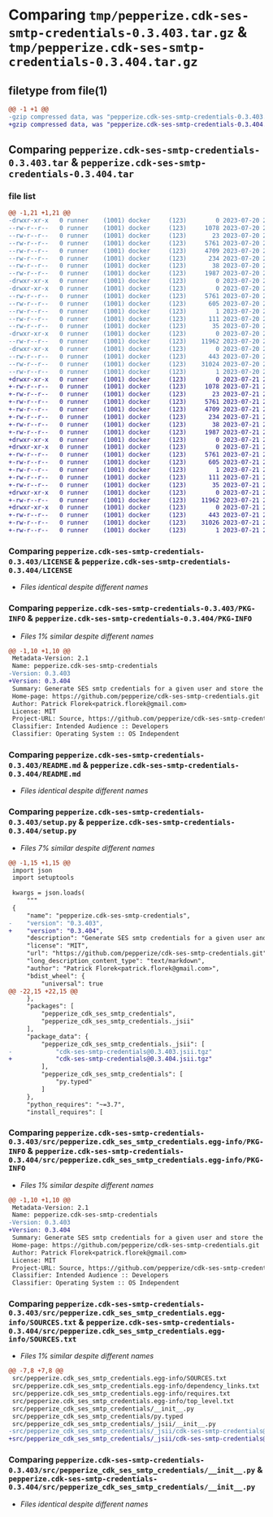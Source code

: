 # Comparing `tmp/pepperize.cdk-ses-smtp-credentials-0.3.403.tar.gz` & `tmp/pepperize.cdk-ses-smtp-credentials-0.3.404.tar.gz`

## filetype from file(1)

```diff
@@ -1 +1 @@
-gzip compressed data, was "pepperize.cdk-ses-smtp-credentials-0.3.403.tar", last modified: Thu Jul 20 22:55:02 2023, max compression
+gzip compressed data, was "pepperize.cdk-ses-smtp-credentials-0.3.404.tar", last modified: Fri Jul 21 22:45:14 2023, max compression
```

## Comparing `pepperize.cdk-ses-smtp-credentials-0.3.403.tar` & `pepperize.cdk-ses-smtp-credentials-0.3.404.tar`

### file list

```diff
@@ -1,21 +1,21 @@
-drwxr-xr-x   0 runner    (1001) docker     (123)        0 2023-07-20 22:55:02.092287 pepperize.cdk-ses-smtp-credentials-0.3.403/
--rw-r--r--   0 runner    (1001) docker     (123)     1078 2023-07-20 22:54:50.000000 pepperize.cdk-ses-smtp-credentials-0.3.403/LICENSE
--rw-r--r--   0 runner    (1001) docker     (123)       23 2023-07-20 22:54:50.000000 pepperize.cdk-ses-smtp-credentials-0.3.403/MANIFEST.in
--rw-r--r--   0 runner    (1001) docker     (123)     5761 2023-07-20 22:55:02.092287 pepperize.cdk-ses-smtp-credentials-0.3.403/PKG-INFO
--rw-r--r--   0 runner    (1001) docker     (123)     4709 2023-07-20 22:54:50.000000 pepperize.cdk-ses-smtp-credentials-0.3.403/README.md
--rw-r--r--   0 runner    (1001) docker     (123)      234 2023-07-20 22:54:50.000000 pepperize.cdk-ses-smtp-credentials-0.3.403/pyproject.toml
--rw-r--r--   0 runner    (1001) docker     (123)       38 2023-07-20 22:55:02.092287 pepperize.cdk-ses-smtp-credentials-0.3.403/setup.cfg
--rw-r--r--   0 runner    (1001) docker     (123)     1987 2023-07-20 22:54:50.000000 pepperize.cdk-ses-smtp-credentials-0.3.403/setup.py
-drwxr-xr-x   0 runner    (1001) docker     (123)        0 2023-07-20 22:55:02.092287 pepperize.cdk-ses-smtp-credentials-0.3.403/src/
-drwxr-xr-x   0 runner    (1001) docker     (123)        0 2023-07-20 22:55:02.092287 pepperize.cdk-ses-smtp-credentials-0.3.403/src/pepperize.cdk_ses_smtp_credentials.egg-info/
--rw-r--r--   0 runner    (1001) docker     (123)     5761 2023-07-20 22:55:02.000000 pepperize.cdk-ses-smtp-credentials-0.3.403/src/pepperize.cdk_ses_smtp_credentials.egg-info/PKG-INFO
--rw-r--r--   0 runner    (1001) docker     (123)      605 2023-07-20 22:55:02.000000 pepperize.cdk-ses-smtp-credentials-0.3.403/src/pepperize.cdk_ses_smtp_credentials.egg-info/SOURCES.txt
--rw-r--r--   0 runner    (1001) docker     (123)        1 2023-07-20 22:55:02.000000 pepperize.cdk-ses-smtp-credentials-0.3.403/src/pepperize.cdk_ses_smtp_credentials.egg-info/dependency_links.txt
--rw-r--r--   0 runner    (1001) docker     (123)      111 2023-07-20 22:55:02.000000 pepperize.cdk-ses-smtp-credentials-0.3.403/src/pepperize.cdk_ses_smtp_credentials.egg-info/requires.txt
--rw-r--r--   0 runner    (1001) docker     (123)       35 2023-07-20 22:55:02.000000 pepperize.cdk-ses-smtp-credentials-0.3.403/src/pepperize.cdk_ses_smtp_credentials.egg-info/top_level.txt
-drwxr-xr-x   0 runner    (1001) docker     (123)        0 2023-07-20 22:55:02.092287 pepperize.cdk-ses-smtp-credentials-0.3.403/src/pepperize_cdk_ses_smtp_credentials/
--rw-r--r--   0 runner    (1001) docker     (123)    11962 2023-07-20 22:54:50.000000 pepperize.cdk-ses-smtp-credentials-0.3.403/src/pepperize_cdk_ses_smtp_credentials/__init__.py
-drwxr-xr-x   0 runner    (1001) docker     (123)        0 2023-07-20 22:55:02.092287 pepperize.cdk-ses-smtp-credentials-0.3.403/src/pepperize_cdk_ses_smtp_credentials/_jsii/
--rw-r--r--   0 runner    (1001) docker     (123)      443 2023-07-20 22:54:50.000000 pepperize.cdk-ses-smtp-credentials-0.3.403/src/pepperize_cdk_ses_smtp_credentials/_jsii/__init__.py
--rw-r--r--   0 runner    (1001) docker     (123)    31024 2023-07-20 22:54:50.000000 pepperize.cdk-ses-smtp-credentials-0.3.403/src/pepperize_cdk_ses_smtp_credentials/_jsii/cdk-ses-smtp-credentials@0.3.403.jsii.tgz
--rw-r--r--   0 runner    (1001) docker     (123)        1 2023-07-20 22:54:50.000000 pepperize.cdk-ses-smtp-credentials-0.3.403/src/pepperize_cdk_ses_smtp_credentials/py.typed
+drwxr-xr-x   0 runner    (1001) docker     (123)        0 2023-07-21 22:45:14.373274 pepperize.cdk-ses-smtp-credentials-0.3.404/
+-rw-r--r--   0 runner    (1001) docker     (123)     1078 2023-07-21 22:45:02.000000 pepperize.cdk-ses-smtp-credentials-0.3.404/LICENSE
+-rw-r--r--   0 runner    (1001) docker     (123)       23 2023-07-21 22:45:02.000000 pepperize.cdk-ses-smtp-credentials-0.3.404/MANIFEST.in
+-rw-r--r--   0 runner    (1001) docker     (123)     5761 2023-07-21 22:45:14.373274 pepperize.cdk-ses-smtp-credentials-0.3.404/PKG-INFO
+-rw-r--r--   0 runner    (1001) docker     (123)     4709 2023-07-21 22:45:02.000000 pepperize.cdk-ses-smtp-credentials-0.3.404/README.md
+-rw-r--r--   0 runner    (1001) docker     (123)      234 2023-07-21 22:45:02.000000 pepperize.cdk-ses-smtp-credentials-0.3.404/pyproject.toml
+-rw-r--r--   0 runner    (1001) docker     (123)       38 2023-07-21 22:45:14.373274 pepperize.cdk-ses-smtp-credentials-0.3.404/setup.cfg
+-rw-r--r--   0 runner    (1001) docker     (123)     1987 2023-07-21 22:45:02.000000 pepperize.cdk-ses-smtp-credentials-0.3.404/setup.py
+drwxr-xr-x   0 runner    (1001) docker     (123)        0 2023-07-21 22:45:14.369274 pepperize.cdk-ses-smtp-credentials-0.3.404/src/
+drwxr-xr-x   0 runner    (1001) docker     (123)        0 2023-07-21 22:45:14.373274 pepperize.cdk-ses-smtp-credentials-0.3.404/src/pepperize.cdk_ses_smtp_credentials.egg-info/
+-rw-r--r--   0 runner    (1001) docker     (123)     5761 2023-07-21 22:45:14.000000 pepperize.cdk-ses-smtp-credentials-0.3.404/src/pepperize.cdk_ses_smtp_credentials.egg-info/PKG-INFO
+-rw-r--r--   0 runner    (1001) docker     (123)      605 2023-07-21 22:45:14.000000 pepperize.cdk-ses-smtp-credentials-0.3.404/src/pepperize.cdk_ses_smtp_credentials.egg-info/SOURCES.txt
+-rw-r--r--   0 runner    (1001) docker     (123)        1 2023-07-21 22:45:14.000000 pepperize.cdk-ses-smtp-credentials-0.3.404/src/pepperize.cdk_ses_smtp_credentials.egg-info/dependency_links.txt
+-rw-r--r--   0 runner    (1001) docker     (123)      111 2023-07-21 22:45:14.000000 pepperize.cdk-ses-smtp-credentials-0.3.404/src/pepperize.cdk_ses_smtp_credentials.egg-info/requires.txt
+-rw-r--r--   0 runner    (1001) docker     (123)       35 2023-07-21 22:45:14.000000 pepperize.cdk-ses-smtp-credentials-0.3.404/src/pepperize.cdk_ses_smtp_credentials.egg-info/top_level.txt
+drwxr-xr-x   0 runner    (1001) docker     (123)        0 2023-07-21 22:45:14.373274 pepperize.cdk-ses-smtp-credentials-0.3.404/src/pepperize_cdk_ses_smtp_credentials/
+-rw-r--r--   0 runner    (1001) docker     (123)    11962 2023-07-21 22:45:02.000000 pepperize.cdk-ses-smtp-credentials-0.3.404/src/pepperize_cdk_ses_smtp_credentials/__init__.py
+drwxr-xr-x   0 runner    (1001) docker     (123)        0 2023-07-21 22:45:14.373274 pepperize.cdk-ses-smtp-credentials-0.3.404/src/pepperize_cdk_ses_smtp_credentials/_jsii/
+-rw-r--r--   0 runner    (1001) docker     (123)      443 2023-07-21 22:45:02.000000 pepperize.cdk-ses-smtp-credentials-0.3.404/src/pepperize_cdk_ses_smtp_credentials/_jsii/__init__.py
+-rw-r--r--   0 runner    (1001) docker     (123)    31026 2023-07-21 22:45:02.000000 pepperize.cdk-ses-smtp-credentials-0.3.404/src/pepperize_cdk_ses_smtp_credentials/_jsii/cdk-ses-smtp-credentials@0.3.404.jsii.tgz
+-rw-r--r--   0 runner    (1001) docker     (123)        1 2023-07-21 22:45:02.000000 pepperize.cdk-ses-smtp-credentials-0.3.404/src/pepperize_cdk_ses_smtp_credentials/py.typed
```

### Comparing `pepperize.cdk-ses-smtp-credentials-0.3.403/LICENSE` & `pepperize.cdk-ses-smtp-credentials-0.3.404/LICENSE`

 * *Files identical despite different names*

### Comparing `pepperize.cdk-ses-smtp-credentials-0.3.403/PKG-INFO` & `pepperize.cdk-ses-smtp-credentials-0.3.404/PKG-INFO`

 * *Files 1% similar despite different names*

```diff
@@ -1,10 +1,10 @@
 Metadata-Version: 2.1
 Name: pepperize.cdk-ses-smtp-credentials
-Version: 0.3.403
+Version: 0.3.404
 Summary: Generate SES smtp credentials for a given user and store the credentials in a SecretsManager Secret.
 Home-page: https://github.com/pepperize/cdk-ses-smtp-credentials.git
 Author: Patrick Florek<patrick.florek@gmail.com>
 License: MIT
 Project-URL: Source, https://github.com/pepperize/cdk-ses-smtp-credentials.git
 Classifier: Intended Audience :: Developers
 Classifier: Operating System :: OS Independent
```

### Comparing `pepperize.cdk-ses-smtp-credentials-0.3.403/README.md` & `pepperize.cdk-ses-smtp-credentials-0.3.404/README.md`

 * *Files identical despite different names*

### Comparing `pepperize.cdk-ses-smtp-credentials-0.3.403/setup.py` & `pepperize.cdk-ses-smtp-credentials-0.3.404/setup.py`

 * *Files 7% similar despite different names*

```diff
@@ -1,15 +1,15 @@
 import json
 import setuptools
 
 kwargs = json.loads(
     """
 {
     "name": "pepperize.cdk-ses-smtp-credentials",
-    "version": "0.3.403",
+    "version": "0.3.404",
     "description": "Generate SES smtp credentials for a given user and store the credentials in a SecretsManager Secret.",
     "license": "MIT",
     "url": "https://github.com/pepperize/cdk-ses-smtp-credentials.git",
     "long_description_content_type": "text/markdown",
     "author": "Patrick Florek<patrick.florek@gmail.com>",
     "bdist_wheel": {
         "universal": true
@@ -22,15 +22,15 @@
     },
     "packages": [
         "pepperize_cdk_ses_smtp_credentials",
         "pepperize_cdk_ses_smtp_credentials._jsii"
     ],
     "package_data": {
         "pepperize_cdk_ses_smtp_credentials._jsii": [
-            "cdk-ses-smtp-credentials@0.3.403.jsii.tgz"
+            "cdk-ses-smtp-credentials@0.3.404.jsii.tgz"
         ],
         "pepperize_cdk_ses_smtp_credentials": [
             "py.typed"
         ]
     },
     "python_requires": "~=3.7",
     "install_requires": [
```

### Comparing `pepperize.cdk-ses-smtp-credentials-0.3.403/src/pepperize.cdk_ses_smtp_credentials.egg-info/PKG-INFO` & `pepperize.cdk-ses-smtp-credentials-0.3.404/src/pepperize.cdk_ses_smtp_credentials.egg-info/PKG-INFO`

 * *Files 1% similar despite different names*

```diff
@@ -1,10 +1,10 @@
 Metadata-Version: 2.1
 Name: pepperize.cdk-ses-smtp-credentials
-Version: 0.3.403
+Version: 0.3.404
 Summary: Generate SES smtp credentials for a given user and store the credentials in a SecretsManager Secret.
 Home-page: https://github.com/pepperize/cdk-ses-smtp-credentials.git
 Author: Patrick Florek<patrick.florek@gmail.com>
 License: MIT
 Project-URL: Source, https://github.com/pepperize/cdk-ses-smtp-credentials.git
 Classifier: Intended Audience :: Developers
 Classifier: Operating System :: OS Independent
```

### Comparing `pepperize.cdk-ses-smtp-credentials-0.3.403/src/pepperize.cdk_ses_smtp_credentials.egg-info/SOURCES.txt` & `pepperize.cdk-ses-smtp-credentials-0.3.404/src/pepperize.cdk_ses_smtp_credentials.egg-info/SOURCES.txt`

 * *Files 1% similar despite different names*

```diff
@@ -7,8 +7,8 @@
 src/pepperize.cdk_ses_smtp_credentials.egg-info/SOURCES.txt
 src/pepperize.cdk_ses_smtp_credentials.egg-info/dependency_links.txt
 src/pepperize.cdk_ses_smtp_credentials.egg-info/requires.txt
 src/pepperize.cdk_ses_smtp_credentials.egg-info/top_level.txt
 src/pepperize_cdk_ses_smtp_credentials/__init__.py
 src/pepperize_cdk_ses_smtp_credentials/py.typed
 src/pepperize_cdk_ses_smtp_credentials/_jsii/__init__.py
-src/pepperize_cdk_ses_smtp_credentials/_jsii/cdk-ses-smtp-credentials@0.3.403.jsii.tgz
+src/pepperize_cdk_ses_smtp_credentials/_jsii/cdk-ses-smtp-credentials@0.3.404.jsii.tgz
```

### Comparing `pepperize.cdk-ses-smtp-credentials-0.3.403/src/pepperize_cdk_ses_smtp_credentials/__init__.py` & `pepperize.cdk-ses-smtp-credentials-0.3.404/src/pepperize_cdk_ses_smtp_credentials/__init__.py`

 * *Files identical despite different names*

